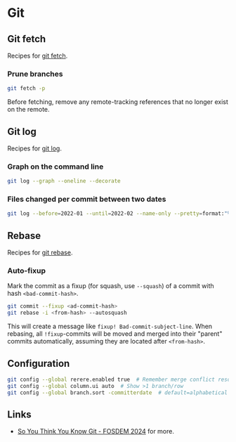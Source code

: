 # Git

## Git fetch
Recipes for [git fetch](https://git-scm.com/docs/git-fetch).

### Prune branches
```bash
git fetch -p
```
Before fetching, remove any remote-tracking references that no longer exist on the remote.

## Git log
Recipes for [git log](https://git-scm.com/docs/git-log).

### Graph on the command line
```bash
git log --graph --oneline --decorate
```

### Files changed per commit between two dates
```bash
git log --before=2022-01 --until=2022-02 --name-only --pretty=format:"%hx09 -- %an%x09%ad%x09%s"
```

## Rebase
Recipes for [git rebase](https://git-scm.com/docs/git-rebase).

### Auto-fixup
Mark the commit as a fixup (for squash, use `--squash`) of a commit with hash `<bad-commit-hash>`.
```bash
git commit --fixup <ad-commit-hash>
git rebase -i <from-hash> --autosquash
```
This will create a message like `fixup! Bad-commit-subject-line`. When rebasing, all `!fixup`-commits will be moved and
merged into their "parent" commits automatically, assuming they are located after `<from-hash>`.

## Configuration
```bash
git config --global rerere.enabled true  # Remember merge conflict resolutions
git config --global column.ui auto  # Show >1 branch/row
git config --global branch.sort -committerdate  # default=alphabetical
```

## Links
* [So You Think You Know Git - FOSDEM 2024](https://www.youtube.com/watch?v=aolI_Rz0ZqY) for more.
